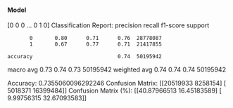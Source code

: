 #### Model
[0 0 0 ... 0 1 0]
Classification Report:
              precision    recall  f1-score   support

           0       0.80      0.71      0.76  28778087
           1       0.67      0.77      0.71  21417855

    accuracy                           0.74  50195942
   macro avg       0.73      0.74      0.73  50195942
weighted avg       0.74      0.74      0.74  50195942

Accuracy: 0.7355060096292246
Confusion Matrix:
[[20519933  8258154]
 [ 5018371 16399484]]
Confusion Matrix (%):
[[40.87966513 16.45183589]
 [ 9.99756315 32.67093583]]
